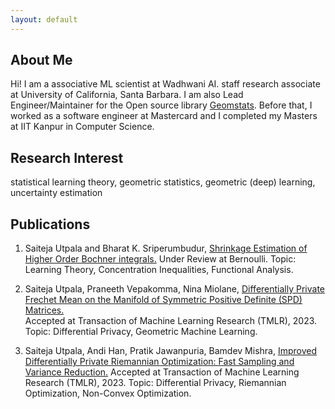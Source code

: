 ```yaml
---
layout: default
---
```


## About Me

Hi! I am a associative ML scientist at Wadhwani AI. staff research associate at University of California, Santa Barbara. I am also Lead Engineer/Maintainer for the Open source library <a href="https://github.com/geomstats/geomstats">Geomstats</a>. Before that, I worked as a software engineer at Mastercard and I completed my Masters at IIT Kanpur in Computer Science.

## Research Interest

statistical learning theory, geometric statistics, geometric (deep) learning, uncertainty estimation



## Publications

1. Saiteja Utpala and Bharat K. Sriperumbudur, <a href="https://arxiv.org/pdf/2207.06357.pdf">Shrinkage Estimation of Higher Order Bochner integrals.</a> 
    Under Review at Bernoulli. 
    Topic: Learning Theory, Concentration Inequalities, Functional Analysis.


2. Saiteja Utpala, Praneeth Vepakomma, Nina Miolane,  <a href="https://arxiv.org/pdf/2208.04245.pdf">Differentially Private Frechet Mean on the Manifold of Symmetric Positive Definite (SPD) Matrices.</a>  
    Accepted at Transaction of Machine Learning Research (TMLR), 2023.
    Topic:  Differential Privacy, Geometric Machine Learning.

3. Saiteja Utpala, Andi Han, Pratik Jawanpuria, Bamdev Mishra, <a href="https://openreview.net/forum?id=paguBNtqiO&referrer=\%5BTMLR\%5D(\%2Fgroup\%3Fid\%3DTMLR">Improved Differentially Private Riemannian Optimization: Fast Sampling and Variance Reduction.</a> 
    Accepted at Transaction of Machine Learning Research (TMLR), 2023.
    Topic:  Differential Privacy, Riemannian Optimization, Non-Convex Optimization.
